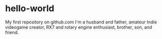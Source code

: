 # hello-world
My first repository on github.com
I'm a husband and father, amateur Indie videogame creator, RX7 and rotary engine enthusiast, brother, son, and friend.
